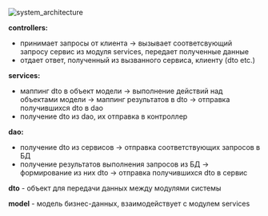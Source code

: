 ![system_architecture](https://github.com/msm1323/simple-pm-system/assets/81122988/70b3e741-1ccd-4a63-9315-ddb7aff79b41)

**controllers:**
- принимает запросы от клиента -> вызывает соответсвующий запросу сервис из модуля services, передает полученные данные
- отдает ответ, полученный из вызванного сервиса, клиенту (dto etc.)

**services:**
- маппинг dto в объект модели -> выполнение действий над объектами модели -> маппинг результатов в dto -> отправка получившихся dto в dao
- получение dto из dao, их отправка в контроллер

**dao:**
- получение dto из сервисов -> отправка соответствующих запросов в БД
- получение результатов выполнения запросов из БД -> формирование из них dto -> отправка получившихся dto в сервис

**dto** - объект для передачи данных между модулями системы

**model** - модель бизнес-данных, взаимодействует с модулем services
